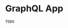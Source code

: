 <!--[meta]
section: api
subSection: apps
title: GraphQL App
[meta]-->

# GraphQL App

```DOCS_TODO
TODO
```
